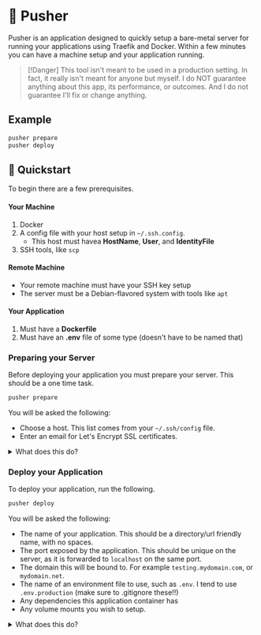 # 📍 Pusher

Pusher is an application designed to quickly setup a bare-metal server 
for running your applications using Traefik and Docker. Within a few 
minutes you can have a machine setup and your application running.

> [!Danger]
> This tool isn't meant to be used in a production setting. In fact,
> it really isn't meant for anyone but myself. I do NOT guarantee
> anything about this app, its performance, or outcomes. And I do not
> guarantee I'll fix or change anything.

## Example

```bash
pusher prepare
pusher deploy
```

## 🚀 Quickstart

To begin there are a few prerequisites. 

#### Your Machine

1. Docker
2. A config file with your host setup in `~/.ssh.config`.
    - This host must havea **HostName**, **User**, and **IdentityFile**
3. SSH tools, like `scp`

#### Remote Machine

- Your remote machine must have your SSH key setup 
- The server must be a Debian-flavored system with tools like `apt`

#### Your Application

1. Must have a **Dockerfile**
2. Must have an **.env** file of some type (doesn't have to be named that)

### Preparing your Server

Before deploying your application you must prepare your server. This should
be a one time task.

```bash
pusher prepare
```

You will be asked the following:

- Choose a host. This list comes from your `~/.ssh/config` file.
- Enter an email for Let's Encrypt SSL certificates.

<details>
<summary>What does this do?</summary>

- Updates and upgrades the server's packages
- Installs OS certificates and tools like wget, htop, neovim, and git
- Creates three directories in your user's home directory: `applications`, `services`, and `traefik`
- Sets up Docker
    - Installs Docker
    - Adds your user to the **docker** group
    - Creates two Docker networks: `applications` and `web`
    - Installs [lazydocker](https://github.com/jesseduffield/lazydocker)
- Sets up [Traefik](https://traefik.io)
    - Creates configurations for the Traefik image and config file in `~/traefik`
    - Starts the Traefik container
</details>

### Deploy your Application

To deploy your application, run the following.

```bash
pusher deploy
```

You will be asked the following:

- The name of your application. This should be a directory/url friendly name, with no spaces.
- The port exposed by the application. This should be unique on the server, as it is forwarded to `localhost` on the same port.
- The domain this will be bound to. For example `testing.mydomain.com`, or `mydomain.net`.
- The name of an environment file to use, such as `.env`. I tend to use `.env.production` (make sure to .gitignore these!!)
- Any dependencies this application container has
- Any volume mounts you wish to setup.

<details>
<summary>What does this do?</summary>

- Creates a directory at `~/applications/<app name>`. This is where your Docker compose and env files are copied to.
- If you specified any mounts, those directories will be created on the server if they do not exist.
- A Docker image is built locally into a TAR file, then uploaded to the server.
- The container is launched on the server.
</details>
